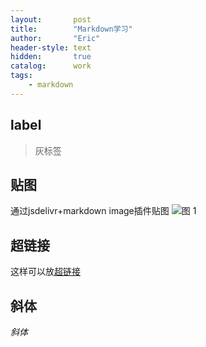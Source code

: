```yaml
---
layout:       post
title:        "Markdown学习"
author:       "Eric"
header-style: text
hidden:       true
catalog:      work
tags:
    - markdown
---
```

label
--
> 灰标签

贴图
--
通过jsdelivr+markdown image插件贴图
![图 1](https://cdn.jsdelivr.net/gh/skycity11/picture@master/pic/f7c101cdc2e469c5bcf4c4c2a62ead81cb9ead9a7aa6ab08eb8faa02154823b8.png)  


超链接
--
这样可以放[超链接](https://www.zhihu.com/search?q=%E5%9C%A3%E5%A1%94%E5%85%8B%E6%8B%89%E6%8B%89&search_source=Entity&hybrid_search_source=Entity&hybrid_search_extra=%7B%22sourceType%22%3A%22answer%22%2C%22sourceId%22%3A1321904076%7D)

斜体
--
_斜体_

